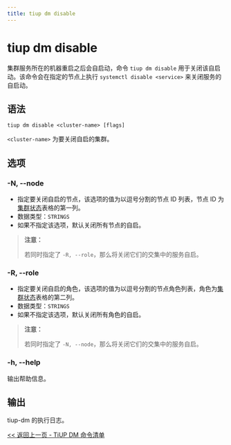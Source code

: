 ```yaml
---
title: tiup dm disable
---
```


# tiup dm disable

集群服务所在的机器重启之后会自启动，命令 `tiup dm disable` 用于关闭该自启动。该命令会在指定的节点上执行 `systemctl disable <service>` 来关闭服务的自启动。

## 语法

```shell
tiup dm disable <cluster-name> [flags]
```

`<cluster-name>` 为要关闭自启的集群。

## 选项

### -N, --node

- 指定要关闭自启的节点，该选项的值为以逗号分割的节点 ID 列表，节点 ID 为[集群状态](/tiup/tiup-component-dm-display.md)表格的第一列。
- 数据类型：`STRINGS`
- 如果不指定该选项，默认关闭所有节点的自启。

> **注意：**
>
> 若同时指定了 `-R, --role`，那么将关闭它们的交集中的服务自启。

### -R, --role

- 指定要关闭自启的角色，该选项的值为以逗号分割的节点角色列表，角色为[集群状态](/tiup/tiup-component-dm-display.md)表格的第二列。
- 数据类型：`STRINGS`
- 如果不指定该选项，默认关闭所有角色的自启。

> **注意：**
>
> 若同时指定了 `-N, --node`，那么将关闭它们的交集中的服务自启。

### -h, --help

输出帮助信息。

## 输出

tiup-dm 的执行日志。

[<< 返回上一页 - TiUP DM 命令清单](/tiup/tiup-component-dm.md#命令清单)

